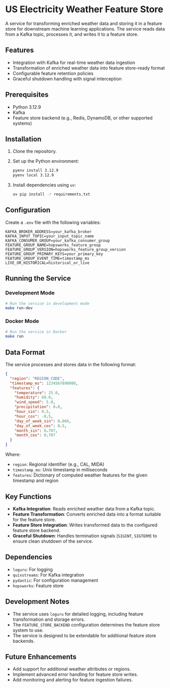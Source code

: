 # US Electricity Weather Feature Store

A service for transforming enriched weather data and storing it in a feature store for downstream machine learning applications. The service reads data from a Kafka topic, processes it, and writes it to a feature store.

## Features

- Integration with Kafka for real-time weather data ingestion
- Transformation of enriched weather data into feature store-ready format
- Configurable feature retention policies
- Graceful shutdown handling with signal interception

## Prerequisites

- Python 3.12.9
- Kafka
- Feature store backend (e.g., Redis, DynamoDB, or other supported systems)

## Installation

1. Clone the repository.
2. Set up the Python environment:

   ```bash
   pyenv install 3.12.9
   pyenv local 3.12.9
   ```

3. Install dependencies using `uv`:

   ```bash
   uv pip install -r requirements.txt
   ```

## Configuration

Create a `.env` file with the following variables:

```env
KAFKA_BROKER_ADDRESS=your_kafka_broker
KAFKA_INPUT_TOPIC=your_input_topic_name
KAFKA_CONSUMER_GROUP=your_kafka_consumer_group
FEATURE_GROUP_NAME=hopsworks_feature_group
FEATURE_GROUP_VERSION=hopsworks_feature_group_version
FEATURE_GROUP_PRIMARY_KEYS=your_primary_key
FEATURE_GROUP_EVENT_TIME=timestamp_ms
LIVE_OR_HISTORICAL=historical_or_live
```

## Running the Service

### Development Mode

```bash
# Run the service in development mode
make run-dev
```

### Docker Mode

```bash
# Run the service in Docker
make run
```

## Data Format

The service processes and stores data in the following format:

```json
{
  "region": "REGION_CODE",
  "timestamp_ms": 1234567890000,
  "features": {
    "temperature": 25.0,
    "humidity": 60.0,
    "wind_speed": 5.0,
    "precipitation": 0.0,
    "hour_sin": 0.5,
    "hour_cos": -0.5,
    "day_of_week_sin": 0.866,
    "day_of_week_cos": 0.5,
    "month_sin": 0.707,
    "month_cos": 0.707
  }
}
```

Where:

- `region`: Regional identifier (e.g., CAL, MIDA)
- `timestamp_ms`: Unix timestamp in milliseconds
- `features`: Dictionary of computed weather features for the given timestamp and region

## Key Functions

- **Kafka Integration**: Reads enriched weather data from a Kafka topic.
- **Feature Transformation**: Converts enriched data into a format suitable for the feature store.
- **Feature Store Integration**: Writes transformed data to the configured feature store backend.
- **Graceful Shutdown**: Handles termination signals (`SIGINT`, `SIGTERM`) to ensure clean shutdown of the service.

## Dependencies

- `loguru`: For logging
- `quixstreams`: For Kafka integration
- `pydantic`: For configuration management
- `hopsworks`: Feature store

## Development Notes

- The service uses `loguru` for detailed logging, including feature transformation and storage errors.
- The `FEATURE_STORE_BACKEND` configuration determines the feature store system to use.
- The service is designed to be extendable for additional feature store backends.

## Future Enhancements

- Add support for additional weather attributes or regions.
- Implement advanced error handling for feature store writes.
- Add monitoring and alerting for feature ingestion failures.